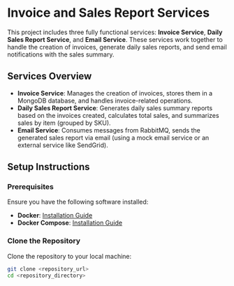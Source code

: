 # Invoice and Sales Report Services

This project includes three fully functional services: **Invoice Service**, **Daily Sales Report Service**, and **Email Service**. These services work together to handle the creation of invoices, generate daily sales reports, and send email notifications with the sales summary.

## Services Overview

- **Invoice Service**: Manages the creation of invoices, stores them in a MongoDB database, and handles invoice-related operations.
- **Daily Sales Report Service**: Generates daily sales summary reports based on the invoices created, calculates total sales, and summarizes sales by item (grouped by SKU).
- **Email Service**: Consumes messages from RabbitMQ, sends the generated sales report via email (using a mock email service or an external service like SendGrid).

## Setup Instructions

### Prerequisites

Ensure you have the following software installed:

- **Docker**: [Installation Guide](https://docs.docker.com/get-docker/)
- **Docker Compose**: [Installation Guide](https://docs.docker.com/compose/install/)

### Clone the Repository

Clone the repository to your local machine:

```bash 
git clone <repository_url>
cd <repository_directory>
